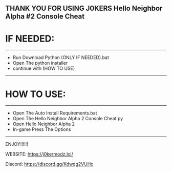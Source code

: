 THANK YOU FOR USING J0KERS Hello Neighbor Alpha #2 Console Cheat
---------------------------

# IF NEEDED:
------------
- Run Download Python (ONLY IF NEEDED).bat
- Open The python installer
- continue with (HOW TO USE)
------------
# HOW TO USE:
------------
- Open The Auto Install Requirements.bat
- Open The Hello Neighbor Alpha 2 Console Cheat.py
- Open Hello Neighbor Alpha 2
- In-game Press The Options
------------

ENJOY!!!!!!
   
                                                                                                      
WEBSITE: https://j0kermodz.lol/

Discord: https://discord.gg/Kdwqg2VUHc

